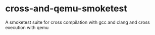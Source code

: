 # cross-and-qemu-smoketest
A smoketest suite for cross compilation with gcc and clang and cross execution with qemu
